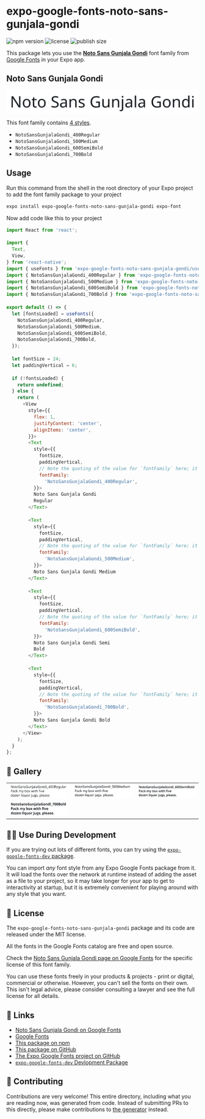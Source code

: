# expo-google-fonts-noto-sans-gunjala-gondi

![npm version](https://flat.badgen.net/npm/v/expo-google-fonts-noto-sans-gunjala-gondi)
![license](https://flat.badgen.net/github/license/expo/google-fonts)
![publish size](https://flat.badgen.net/packagephobia/install/expo-google-fonts-noto-sans-gunjala-gondi)

This package lets you use the [**Noto Sans Gunjala Gondi**](https://fonts.google.com/specimen/Noto+Sans+Gunjala+Gondi) font family from [Google Fonts](https://fonts.google.com/) in your Expo app.

## Noto Sans Gunjala Gondi

![Noto Sans Gunjala Gondi](./font-family.png)

This font family contains [4 styles](#-gallery).

- `NotoSansGunjalaGondi_400Regular`
- `NotoSansGunjalaGondi_500Medium`
- `NotoSansGunjalaGondi_600SemiBold`
- `NotoSansGunjalaGondi_700Bold`

## Usage

Run this command from the shell in the root directory of your Expo project to add the font family package to your project
```sh
expo install expo-google-fonts-noto-sans-gunjala-gondi expo-font
```

Now add code like this to your project
```js
import React from 'react';

import {
  Text,
  View,
} from 'react-native';
import { useFonts } from 'expo-google-fonts-noto-sans-gunjala-gondi/useFonts';
import { NotoSansGunjalaGondi_400Regular } from 'expo-google-fonts-noto-sans-gunjala-gondi/400Regular';
import { NotoSansGunjalaGondi_500Medium } from 'expo-google-fonts-noto-sans-gunjala-gondi/500Medium';
import { NotoSansGunjalaGondi_600SemiBold } from 'expo-google-fonts-noto-sans-gunjala-gondi/600SemiBold';
import { NotoSansGunjalaGondi_700Bold } from 'expo-google-fonts-noto-sans-gunjala-gondi/700Bold';

export default () => {
  let [fontsLoaded] = useFonts({
    NotoSansGunjalaGondi_400Regular,
    NotoSansGunjalaGondi_500Medium,
    NotoSansGunjalaGondi_600SemiBold,
    NotoSansGunjalaGondi_700Bold,
  });

  let fontSize = 24;
  let paddingVertical = 6;

  if (!fontsLoaded) {
    return undefined;
  } else {
    return (
      <View
        style={{
          flex: 1,
          justifyContent: 'center',
          alignItems: 'center',
        }}>
        <Text
          style={{
            fontSize,
            paddingVertical,
            // Note the quoting of the value for `fontFamily` here; it expects a string!
            fontFamily:
              'NotoSansGunjalaGondi_400Regular',
          }}>
          Noto Sans Gunjala Gondi
          Regular
        </Text>

        <Text
          style={{
            fontSize,
            paddingVertical,
            // Note the quoting of the value for `fontFamily` here; it expects a string!
            fontFamily:
              'NotoSansGunjalaGondi_500Medium',
          }}>
          Noto Sans Gunjala Gondi Medium
        </Text>

        <Text
          style={{
            fontSize,
            paddingVertical,
            // Note the quoting of the value for `fontFamily` here; it expects a string!
            fontFamily:
              'NotoSansGunjalaGondi_600SemiBold',
          }}>
          Noto Sans Gunjala Gondi Semi
          Bold
        </Text>

        <Text
          style={{
            fontSize,
            paddingVertical,
            // Note the quoting of the value for `fontFamily` here; it expects a string!
            fontFamily:
              'NotoSansGunjalaGondi_700Bold',
          }}>
          Noto Sans Gunjala Gondi Bold
        </Text>
      </View>
    );
  }
};

```

## 🔡 Gallery


||||
|-|-|-|
|![NotoSansGunjalaGondi_400Regular](.//400Regular/NotoSansGunjalaGondi_400Regular.ttf.png)|![NotoSansGunjalaGondi_500Medium](.//500Medium/NotoSansGunjalaGondi_500Medium.ttf.png)|![NotoSansGunjalaGondi_600SemiBold](.//600SemiBold/NotoSansGunjalaGondi_600SemiBold.ttf.png)||
|![NotoSansGunjalaGondi_700Bold](.//700Bold/NotoSansGunjalaGondi_700Bold.ttf.png)||||


## 👩‍💻 Use During Development

If you are trying out lots of different fonts, you can try using the [`expo-google-fonts-dev` package](https://github.com/freeboub/google-fonts/tree/master/font-packages/dev#readme).

You can import *any* font style from any Expo Google Fonts package from it. It will load the fonts
over the network at runtime instead of adding the asset as a file to your project, so it may take longer
for your app to get to interactivity at startup, but it is extremely convenient
for playing around with any style that you want.

## 📖 License

The `expo-google-fonts-noto-sans-gunjala-gondi` package and its code are released under the MIT license.

All the fonts in the Google Fonts catalog are free and open source.

Check the [Noto Sans Gunjala Gondi page on Google Fonts](https://fonts.google.com/specimen/Noto+Sans+Gunjala+Gondi) for the specific license of this font family.

You can use these fonts freely in your products & projects - print or digital, commercial or otherwise. However, you can't sell the fonts on their own. This isn't legal advice, please consider consulting a lawyer and see the full license for all details.

## 🔗 Links

- [Noto Sans Gunjala Gondi on Google Fonts](https://fonts.google.com/specimen/Noto+Sans+Gunjala+Gondi)
- [Google Fonts](https://fonts.google.com/)
- [This package on npm](https://www.npmjs.com/package/expo-google-fonts-noto-sans-gunjala-gondi)
- [This package on GitHub](https://github.com/freeboub/google-fonts/tree/master/font-packages/noto-sans-gunjala-gondi)
- [The Expo Google Fonts project on GitHub](https://github.com/freeboub/google-fonts)
- [`expo-google-fonts-dev` Devlopment Package](https://github.com/freeboub/google-fonts/tree/master/font-packages/dev)

## 🤝 Contributing

Contributions are very welcome! This entire directory, including what you are reading now, was generated from code. Instead of submitting PRs to this directly, please make contributions to [the generator](https://github.com/freeboub/google-fonts/tree/master/packages/generator) instead.
